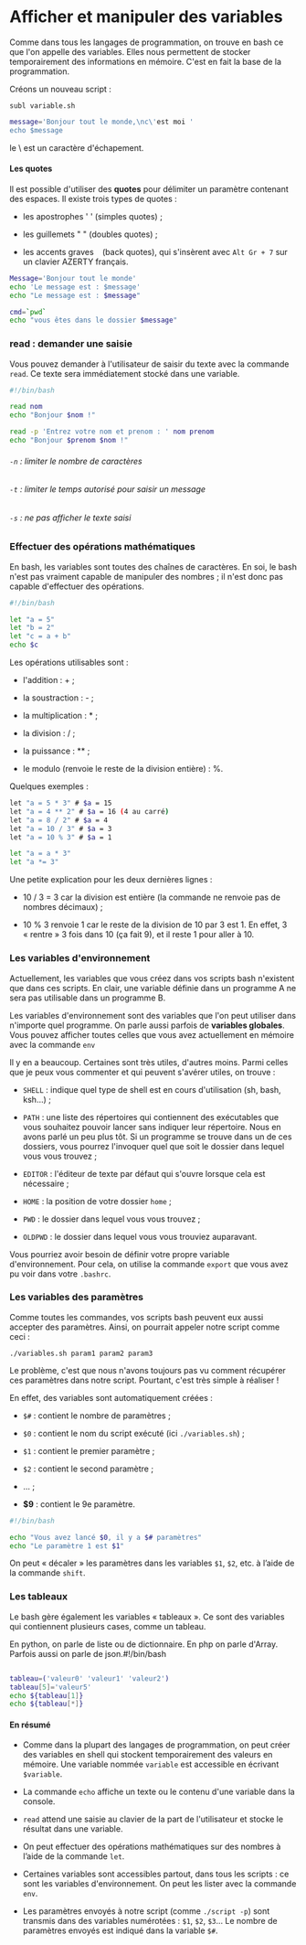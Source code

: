 # Afficher et manipuler des variables

Comme dans tous les langages de programmation, on trouve en bash ce que l'on appelle des variables. Elles nous permettent de stocker temporairement des informations en mémoire. C'est en fait la base de la programmation.

Créons un nouveau script :

`subl variable.sh`

```bash
message='Bonjour tout le monde,\nc\'est moi '
echo $message
```

le \ est un caractère d'échapement.



#### Les quotes

Il est possible d'utiliser des **quotes** pour délimiter un paramètre contenant des espaces. Il existe trois types de quotes :

- les apostrophes ' ' (simples quotes) ;

- les guillemets " " (doubles quotes) ;

- les accents graves ` ` (back quotes), qui s'insèrent avec `Alt Gr + 7` sur un clavier AZERTY français.

```bash
Message='Bonjour tout le monde'
echo 'Le message est : $message'
echo "Le message est : $message"
```

```bash
cmd=`pwd`
echo "vous êtes dans le dossier $message"
```

### read : demander une saisie

Vous pouvez demander à l'utilisateur de saisir du texte avec la commande `read`. Ce texte sera immédiatement stocké dans une variable.



```bash
#!/bin/bash

read nom
echo "Bonjour $nom !"

read -p 'Entrez votre nom et prenom : ' nom prenom
echo "Bonjour $prenom $nom !"
```

###### `-n` : limiter le nombre de caractères

###### `-t` : limiter le temps autorisé pour saisir un message

###### `-s` : ne pas afficher le texte saisi



### Effectuer des opérations mathématiques

En bash, les variables sont toutes des chaînes de caractères. En soi, le bash n'est pas vraiment capable de manipuler des nombres ; il n'est donc pas capable d'effectuer des opérations.



```bash
#!/bin/bash

let "a = 5"
let "b = 2"
let "c = a + b"
echo $c
```

Les opérations utilisables sont :

- l'addition : + ;

- la soustraction : - ;

- la multiplication : * ;

- la division : / ;

- la puissance : ** ;

- le modulo (renvoie le reste de la division entière) : %.



Quelques exemples :

```bash
let "a = 5 * 3" # $a = 15
let "a = 4 ** 2" # $a = 16 (4 au carré)
let "a = 8 / 2" # $a = 4
let "a = 10 / 3" # $a = 3
let "a = 10 % 3" # $a = 1

let "a = a * 3"
let "a *= 3"
```

Une petite explication pour les deux dernières lignes :

- 10 / 3 = 3 car la division est entière (la commande ne renvoie pas de nombres décimaux) ;

- 10
   % 3 renvoie 1 car le reste de la division de 10 par 3 est 1. En effet, 3
   « rentre » 3 fois dans 10 (ça fait 9), et il reste 1 pour aller à 10.



### Les variables d'environnement

Actuellement, les variables que vous créez dans vos scripts bash n'existent que dans 
ces scripts. En clair, une variable définie dans un programme A ne sera pas utilisable dans un programme B.

Les variables d'environnement sont des variables que l'on peut utiliser dans n'importe quel programme. On parle aussi parfois de **variables globales**. Vous pouvez afficher toutes celles que vous avez actuellement en mémoire avec la commande `env`

Il y en a beaucoup. Certaines sont très utiles, d'autres moins. Parmi celles que je peux vous commenter et qui peuvent s'avérer utiles, on 
trouve :

- `SHELL` : indique quel type de shell est en cours d'utilisation (sh, bash, ksh…) ;

- `PATH` :
   une liste des répertoires qui contiennent des exécutables que vous 
  souhaitez pouvoir lancer sans indiquer leur répertoire. Nous en avons 
  parlé un peu plus tôt. Si un programme se trouve dans un de ces 
  dossiers, vous pourrez l'invoquer quel que soit le dossier dans lequel 
  vous vous trouvez ;

- `EDITOR` : l'éditeur de texte par défaut qui s'ouvre lorsque cela est nécessaire ;

- `HOME` : la position de votre dossier `home` ;

- `PWD` : le dossier dans lequel vous vous trouvez ;

- `OLDPWD` : le dossier dans lequel vous vous trouviez auparavant.

Vous pourriez avoir besoin de définir votre propre variable d'environnement. Pour cela, on utilise la commande `export` que vous avez pu voir dans votre `.bashrc`.



### Les variables des paramètres

Comme toutes les commandes, vos scripts bash peuvent eux aussi accepter des 
paramètres. Ainsi, on pourrait appeler notre script comme ceci :

`./variables.sh param1 param2 param3`

Le problème, c'est que nous n'avons toujours pas vu comment récupérer ces paramètres dans notre script. Pourtant, c'est très simple à réaliser !

En effet, des variables sont automatiquement créées :

- `$#` : contient le nombre de paramètres ;

- `$0` : contient le nom du script exécuté (ici `./variables.sh`) ;

- `$1` : contient le premier paramètre ;

- `$2` : contient le second paramètre ;

- … ;

- **$9** : contient le 9e paramètre.



```bash
#!/bin/bash

echo "Vous avez lancé $0, il y a $# paramètres"
echo "Le paramètre 1 est $1"
```

On peut « décaler » les paramètres dans les variables `$1`, `$2`, etc. à l’aide de la commande `shift`.



### Les tableaux

Le bash gère également les variables « tableaux ». Ce sont des variables qui contiennent plusieurs cases, comme un tableau.

En python, on parle de liste ou de dictionnaire. En php on parle d'Array. Parfois aussi on parle de json.#!/bin/bash



```bash

tableau=('valeur0' 'valeur1' 'valeur2')
tableau[5]='valeur5'
echo ${tableau[1]}
echo ${tableau[*]}
```



#### En résumé

- Comme dans la plupart des langages de programmation, on peut créer des 
  variables en shell qui stockent temporairement des valeurs en mémoire. 
  Une variable nommée `variable` est accessible en écrivant `$variable`.

- La commande `echo` affiche un texte ou le contenu d'une variable dans la console.

- `read` attend une saisie au clavier de la part de l'utilisateur et stocke le résultat dans une variable.

- On peut effectuer des opérations mathématiques sur des nombres à l’aide de la commande `let`.

- Certaines
   variables sont accessibles partout, dans tous les scripts : ce sont les
   variables d'environnement. On peut les lister avec la commande `env`.

- Les paramètres envoyés à notre script (comme `./script -p`) sont transmis dans des variables numérotées : `$1`, `$2`, `$3`… Le nombre de paramètres envoyés est indiqué dans la variable `$#`.

